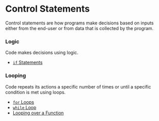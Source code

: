 # Control Statements

Control statements are how programs make decisions based on inputs either from the end-user or from data that is collected by the program.

### Logic

Code makes decisions using logic.

- [`if` Statements](./if_statements.md)

### Looping

Code repeats its actions a specific number of times or until a specific condition is met using loops.

- [`for` Loops](./for_loops.md)
- [`while` Loop](./while_loops.md)
- [Looping over a Function](./looping_over_a_function.md)